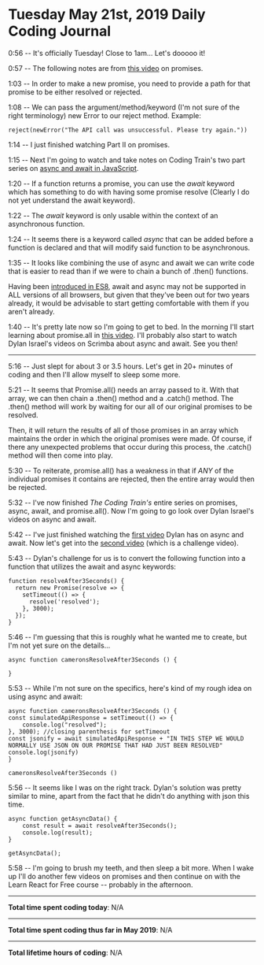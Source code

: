 # Tuesday May 21st, 2019 Daily Coding Journal

0:56 -- It's officially Tuesday! Close to 1am... Let's dooooo it!

0:57 -- The following notes are from [this video](https://www.youtube.com/watch?v=AwyoVjVXnLk) on promises.

1:03 -- In order to make a new promise, you need to provide a path for that promise to be either resolved or rejected.

1:08 -- We can pass the argument/method/keyword (I'm not sure of the right terminology) new Error to our reject method. Example:
```
reject(newError("The API call was unsuccessful. Please try again."))
```

1:14 -- I just finished watching Part II on promises. 

1:15 -- Next I'm going to watch and take notes on Coding Train's two part series on [async and await in JavaScript](https://www.youtube.com/watch?v=XO77Fib9tSI).

1:20 -- If a function returns a promise, you can use the *await* keyword which has something to do with having some promise resolve (Clearly I do not yet understand the await keyword).

1:22 -- The *await* keyword is only usable within the context of an asynchronous function.

1:24 -- It seems there is a keyword called *async* that can be added before a function is declared and that will modify said function to be asynchronous.

1:35 -- It looks like combining the use of async and await we can write code that is easier to read than if we were to chain a bunch of .then() functions. 

Having been [introduced in ES8](https://hackernoon.com/es8-was-released-and-here-are-its-main-new-features-ee9c394adf66), await and async may not be supported in ALL versions of all browsers, but given that they've been out for two years already, it would be advisable to start getting comfortable with them if you aren't already.

1:40 -- It's pretty late now so I'm going to get to bed. In the morning I'll start learning about promise.all in [this video](https://www.youtube.com/watch?v=01RTj1MWec0). I'll probably also start to watch Dylan Israel's videos on Scrimba about async and await. See you then!
___
5:16 -- Just slept for about 3 or 3.5 hours. Let's get in 20+ minutes of coding and then I'll allow myself to sleep some more.

5:21 -- It seems that Promise.all() needs an array passed to it. With that array, we can then chain a .then() method and a .catch() method. The .then() method will work by waiting for our all of our original promises to be resolved.

Then, it will return the results of all of those promises in an array which maintains the order in which the original promises were made. Of course, if there any unexpected problems that occur during this process, the .catch() method will then come into play.

5:30 -- To reiterate, promise.all() has a weakness in that if *ANY* of the individual promises it contains are rejected, then the entire array would then be rejected.

5:32 -- I've now finished *The Coding Train's* entire series on promises, async, await, and promise.all(). Now I'm going to go look over Dylan Israel's videos on async and await.

5:42 -- I've just finished watching the [first video](https://scrimba.com/p/p4Mrt9/cKLyeuy) Dylan has on async and await. Now let's get into the [second video](https://scrimba.com/p/p4Mrt9/c2vQ4Cg) (which is a challenge video).

5:43 -- Dylan's challenge for us is to convert the following function into a function that utilizes the await and async keywords:

```
function resolveAfter3Seconds() {
  return new Promise(resolve => {
    setTimeout(() => {
      resolve('resolved');
    }, 3000);
  });
}

```

5:46 -- I'm guessing that this is roughly what he wanted me to create, but I'm not yet sure on the details...
```
async function cameronsResolveAfter3Seconds () {

}
```

5:53 -- While I'm not sure on the specifics, here's kind of my rough idea on using async and await:

```
async function cameronsResolveAfter3Seconds () {
const simulatedApiResponse = setTimeout(() => {
    console.log("resolved");
}, 3000); //closing parenthesis for setTimeout
const jsonify = await simulatedApiResponse + "IN THIS STEP WE WOULD NORMALLY USE JSON ON OUR PROMISE THAT HAD JUST BEEN RESOLVED"
console.log(jsonify)
}

cameronsResolveAfter3Seconds ()
```

5:56 -- It seems like I was on the right track. Dylan's solution was pretty similar to mine, apart from the fact that he didn't do anything with json this time.

```
async function getAsyncData() {
    const result = await resolveAfter3Seconds();
    console.log(result);
}

getAsyncData();
```

5:58 -- I'm going to brush my teeth, and then sleep a bit more. When I wake up I'll do another few videos on promises and then continue on with the Learn React for Free course -- probably in the afternoon.
___

**Total time spent coding today**: N/A
___
**Total time spent coding thus far in May 2019**: N/A 
___
**Total lifetime hours of coding**: N/A